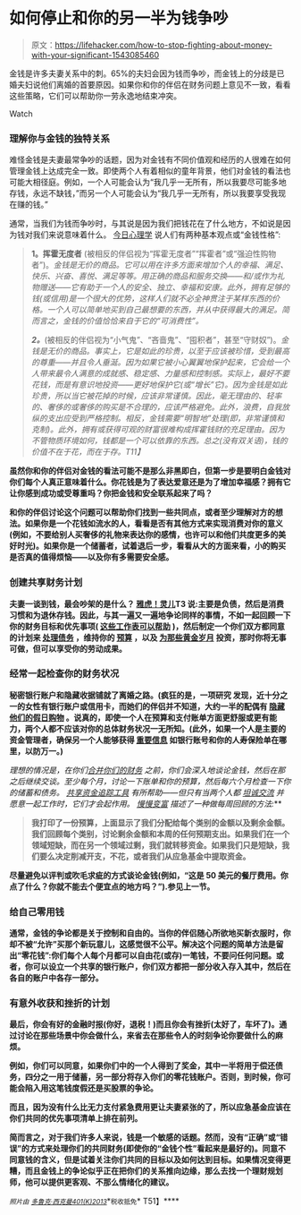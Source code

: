 # 如何停止和你的另一半为钱争吵

> 原文：<https://lifehacker.com/how-to-stop-fighting-about-money-with-your-significant-1543085460>

金钱是许多夫妻关系中的刺。65%的夫妇会因为钱而争吵，而金钱上的分歧是已婚夫妇说他们离婚的首要原因。如果你和你的伴侣在财务问题上意见不一致，看看这些策略，它们可以帮助你一劳永逸地结束冲突。

Watch

### 理解你与金钱的独特关系

难怪金钱是夫妻最常争吵的话题，因为对金钱有不同价值观和经历的人很难在如何管理金钱上达成完全一致。即使两个人有着相似的童年背景，他们对金钱的看法也可能大相径庭。例如，一个人可能会认为“我几乎一无所有，所以我要尽可能多地存钱，永远不缺钱，”而另一个人可能会认为“我几乎一无所有，所以我要享受我现在赚的钱。”

通常，当我们为钱而争吵时，与其说是因为我们把钱花在了什么地方，不如说是因为钱对我们来说意味着什么。 [今日心理学](http://www.psychologytoday.com/blog/evolution-the-self/201211/couples-stop-fighting-over-money) 说人们有两种基本观点或“金钱性格”:

> **1。挥霍无度者** (被相反的伴侣视为“挥霍无度者”“挥霍者”或“强迫性购物者”)。*金钱是无价的商品。它可以用在许多方面来增加个人的幸福、满足、快乐、兴奋、喜悦、满足等等。用正确的商品和服务交换——和/或作为礼物赠送——它有助于一个人的安全、独立、幸福和安康。此外，拥有足够的钱(或信用)是一个很大的优势，这样人们就不必全神贯注于某样东西的价格。一个人可以简单地买到自己最想要的东西，并从中获得最大的满足。简而言之，金钱的价值恰恰来自于它的“可消费性”。*
> 
> ***2。***(被相反的伴侣视为“小气鬼”、“吝啬鬼”、“囤积者”，甚至“守财奴”)。*金钱是无价的商品。事实上，它是如此的珍贵，以至于应该被珍惜，受到最高的尊重——并且令人垂涎。因为如果它被小心翼翼地保护起来，它会给一个人带来最令人满意的成就感、稳定感、力量感和控制感。实际上，最好不要花钱，而是有意识地投资——更好地保护它(或“增长”它)。因为金钱是如此珍贵，所以当它被花掉的时候，应该非常谨慎。因此，毫无理由的、轻率的、奢侈的或奢侈的购买是不合理的，应该严格避免。此外，浪费，自我放纵的支出应受到严格控制。相反，金钱需要“明智地”处理(即，非常谨慎和克制)。此外，拥有或获得可观的财富很难构成挥霍钱财的充足理由。因为不管物质环境如何，钱都是一个可以依靠的东西。总之(没有双关语)，钱的价值不在于花，而在于存。*T11】**

**虽然你和你的伴侣对金钱的看法可能不是那么非黑即白，但第一步是要明白金钱对你们每个人真正意味着什么。你花钱是为了表达爱意还是为了增加幸福感？拥有它让你感到成功或受尊重吗？你把金钱和安全联系起来了吗？**

**和你的伴侣讨论这个问题可以帮助你们找到一些共同点，或者至少理解对方的想法。如果你是一个花钱如流水的人，看看是否有其他方式来实现消费对你的意义(例如，不要给别人买奢侈的礼物来表达你的感情，也许可以和他们共度更多的美好时光)。如果你是一个储蓄者，试着退后一步，看看从大的方面来看，小的购买是否真的值得烦恼——以及你有多需要安全感。**

### **创建共享财务计划**

**夫妻一谈到钱，最会吵架的是什么？ [雅虎！灵儿](http://shine.yahoo.com/love-sex/1-thing-couples-fight-164600122.html)T3 说:主要是负债，然后是消费习惯和为退休存钱。因此，与其一遍又一遍地争论同样的事情，不如一起回顾一下你的财务目标和优先事项( [这些工作表可以帮助](https://lifehacker.com/keep-savings-and-spending-on-track-with-financial-prior-5790234) )，然后制定一个你们双方都同意的计划来 [处理债务](http://lifehacker.com/a-step-by-step-guide-to-getting-out-of-debt-1475515477) ，维持你的 [预算](http://lifehacker.com/tag/budgets) ，以及 [为那些黄金岁月](http://lifehacker.com/a-step-by-step-guide-to-painlessly-plan-and-vet-your-re-5814716) 投资，那时你将无事可做，但可以享受你的劳动成果。**

### **经常一起检查你的财务状况**

**秘密银行账户和隐藏收据铺就了离婚之路。(疯狂的是，一项研究 发现，近十分之一的女性有银行账户或信用卡，而她们的伴侣并不知道，大约一半的配偶有 [隐藏他们的假日购物](http://www.moneytalksnews.com/2013/11/16/most-couples-fight-over-holiday-gift-budget/) 。说真的，即使一个人在预算和支付账单方面更舒服或更有能力，两个人都不应该对你的总体财务状况一无所知。(此外，如果一个人是主要的资金管理者，确保另一个人能够获得 [重要信息](https://lifehacker.com/how-to-create-an-in-case-of-emergency-everything-docume-5817021) 如银行账号和你的人寿保险单在哪里，以防万一。)**

**理想的情况是，在你们[合并你们的财务](https://lifehacker.com/how-to-merge-finances-when-you-get-married-without-goi-1516718128) 之前，你们会深入地谈论金钱*，然后在那之后继续交谈。至少每个月，讨论一下账单和你的预算，然后每六个月检查一下你的储蓄和债务。 [共享资金追踪工具](http://lifehacker.com/how-to-set-up-and-streamline-a-shared-budget-5918288) 有所帮助——但只有当两个人都 [坦诚交流](http://lifehacker.com/five-communication-mistakes-almost-every-couple-makes-1535461741) 并愿意一起工作时，它们才会起作用。 [慢慢变富](http://www.getrichslowly.org/blog/2008/01/23/how-to-stop-fighting-with-your-spouse-about-money/) 描述了一种做每周回顾的方法:***

> **我打印了一份预算，上面显示了我们分配给每个类别的金额以及剩余金额。我们回顾每个类别，讨论剩余金额和本周的任何预期支出。如果我们在一个领域短缺，而在另一个领域过剩，我们就转移资金。如果我们只是短缺，我们要么决定削减开支，不花，或者我们从应急基金中提取资金。**

**尽量避免以评判或吹毛求疵的方式谈论金钱(例如，“这是 50 美元的餐厅费用。你点了什么？你就不能去个便宜点的地方吗？”).参见上一节。**

### **给自己零用钱**

**通常，金钱的争论都是关于控制和自由的。当你的伴侣随心所欲地买新衣服时，你却不被“允许”买那个新玩意儿，这感觉很不公平。解决这个问题的简单方法是留出“零花钱”:你们每个人每个月都可以自由花(或存)一笔钱，不要问任何问题。或者，你可以设立一个共享的银行账户，你们双方都把一部分收入存入其中，然后在各自的账户中各存一部分。**

### **有意外收获和挫折的计划**

**最后，你会有好的金融时报(你好，退税！)而且你会有挫折(太好了，车坏了)。通过讨论在那些场景中你会做什么，来省去在那些令人的时刻争论你要做什么的麻烦。**

**例如，你们可以同意，如果你们中的一个人得到了奖金，其中一半将用于偿还债务，四分之一用于储蓄，另一部分将存入你们的零花钱账户。否则，到时候，你可能会陷入用这笔钱度假还是买股票的争论。**

**而且，因为没有什么比无力支付紧急费用更让夫妻紧张的了，所以应急基金应该在你们共同的优先事项清单上排在前列。**

**简而言之，对于我们许多人来说，钱是一个敏感的话题。然而，没有“正确”或“错误”的方式来处理你们的共同财务(即使你的“金钱个性”看起来是最好的)。同意不同意钱的含义，但是试着关注你们共同的目标以及如何达到目标。如果情况变得更糟，而且金钱上的争论似乎正在把你们的关系推向边缘，那么去找一个理财规划师，他可以提供更客观、不那么情绪化的建议。**

***<small>照片由</small>* [*<small>多鲁克·西克曼</small>*](http://www.shutterstock.com/pic-83468617/stock-photo-studio-shot-of-a-young-couple-fighting.html?src=Sfkp__Rr1a8H1dwNSuZ83w-1-16)<small></small>*[*<small>401(K)2013</small>*](http://www.flickr.com/photos/68751915@N05/6870888815/sizes/z/)<small></small>**<small>税收抵免</small>* T51】****